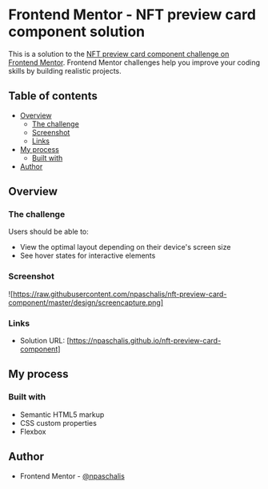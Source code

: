 # Frontend Mentor - NFT preview card component solution

This is a solution to the [NFT preview card component challenge on Frontend Mentor](https://www.frontendmentor.io/challenges/nft-preview-card-component-SbdUL_w0U). Frontend Mentor challenges help you improve your coding skills by building realistic projects. 

## Table of contents

- [Overview](#overview)
  - [The challenge](#the-challenge)
  - [Screenshot](#screenshot)
  - [Links](#links)
- [My process](#my-process)
  - [Built with](#built-with)
- [Author](#author)

## Overview

### The challenge

Users should be able to:

- View the optimal layout depending on their device's screen size
- See hover states for interactive elements

### Screenshot

![https://raw.githubusercontent.com/npaschalis/nft-preview-card-component/master/design/screencapture.png]

### Links

- Solution URL: [https://npaschalis.github.io/nft-preview-card-component]

## My process

### Built with

- Semantic HTML5 markup
- CSS custom properties
- Flexbox

## Author

- Frontend Mentor - [@npaschalis](https://www.frontendmentor.io/profile/npaschalis)
